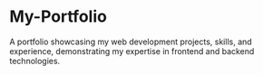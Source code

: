 # My-Portfolio
A portfolio showcasing my web development projects, skills, and experience, demonstrating my expertise in frontend and backend technologies.
